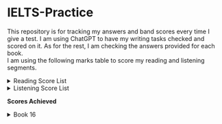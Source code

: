 # IELTS-Practice
This repository is for tracking my answers and band scores every time I give a test. I am using ChatGPT to have my writing tasks checked and scored on it. As for the rest, I am checking the answers provided for each book. <br>
I am using the following marks table to score my reading and listening segments. <br>

<details>
  <summary>Reading Score List</summary>
     <img src="Listening%20band%20score.png" alt="Listening band score" />
</details>
<details>
  <summary>Listening Score List</summary>
     <img src="Listening%20band%20score.png" alt="Listening band score" />
</details>

**Scores Achieved** <br>
<details>
  <summary>Book 16</summary>

  | Band Score | Test 1 |
  |----------:|----------------|
  | 5.5 - 6.0 | Writing - 1 |
  | 5.5 - 6.0 | Writing - 2 |
  |    7.0    | Reading        |
  |    8.0    | Listening      |
    
  | Band Score | Test 2 |
  |----------:|----------------|
  | 6.5 - 7.0 | Writing - 1 |
  | 6.5 - 7.0 | Writing - 2 |
  |    6.0    | Reading        |
  |    8.0    | Listening      |

  
  | Band Score | Test 3 |
  |----------:|----------------|
  | 5.5 - 6.0 | Writing - 1 |
  | 5.5 - 6.0 | Writing - 2 |
  |    8.0    | Reading        |
  |    7.5    | Listening      |

  
  | Band Score | Test 4 |
  |----------:|----------------|
  |  | Writing - 1 |
  | 5.5 - 6.0 | Writing - 2 |
  |    7.0    | Reading        |
  |    8.0    | Listening      |
</details>
